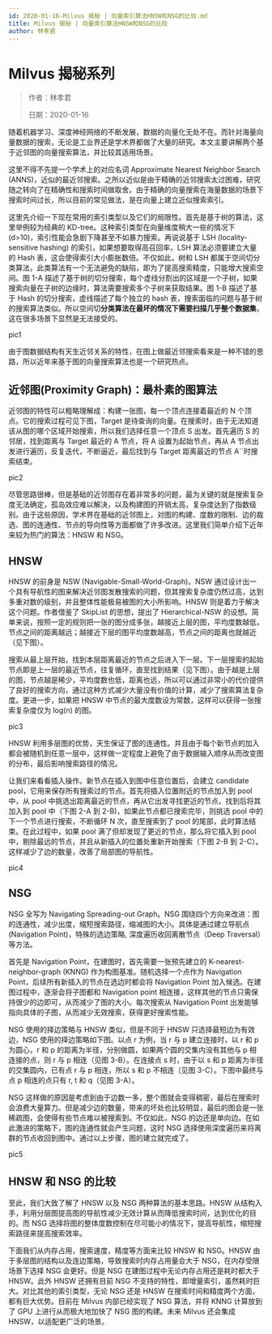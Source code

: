 ```yaml
---
id: 2020-01-16-Milvus 揭秘 | 向量索引算法HNSW和NSG的比较.md
title: Milvus 揭秘 | 向量索引算法HNSW和NSG的比较
author: 林孝君
---
```

# Milvus 揭秘系列

> 作者：林孝君
>
> 日期：2020-01-16

随着机器学习、深度神经网络的不断发展，数据的向量化无处不在。而针对海量向量数据的搜索，无论是工业界还是学术界都做了大量的研究。本文主要讲解两个基于近邻图的向量搜索算法，并比较其适用场景。

这里不得不先提一个学术上的对应名词 Approximate Nearest Neighbor
Search (ANNS)，近似的最近邻搜索。之所以近似是由于精确的近邻搜索太过困难，研究随之转向了在精确性和搜索时间做取舍。由于精确的向量搜索在海量数据的场景下搜索时间过长，所以目前的常见做法，是在向量上建立近似搜索索引。

这里先介绍一下现在常用的索引类型以及它们的局限性。首先是基于树的算法，这里举例较为经典的 KD-tree。这种索引类型在向量维度稍大一些的情况下 (d>10)，索引性能会急剧下降甚至不如暴力搜索。再说说基于 LSH (locality-sensitive hashing) 的索引，如果想要取得高召回率，LSH 算法必须要建立大量的 Hash 表，这会使得索引大小膨胀数倍。不仅如此，树和 LSH 都属于空间切分类算法，此类算法有一个无法避免的缺陷，即为了提高搜索精度，只能增大搜索空间。图 1-A 描述了基于树的切分搜索，每个虚线分割出的区域是一个子树，如果搜索向量在子树的边缘时，算法需要搜索多个子树来获取结果。图 1-B 描述了基于 Hash 的切分搜索，虚线描述了每个独立的 hash 表，搜索面临的问题与基于树的搜索算法类似。所以空间切**分类算法在最坏的情况下需要扫描几乎整个数据集**，这在很多场景下显然是无法接受的。

pic1

由于图数据结构有天生近邻关系的特性，在图上做最近邻搜索看来是一种不错的思路，所以近年来基于图的向量搜索算法也是一个研究热点。

## **近邻图(Proximity Graph)：最朴素的图算法**

近邻图的特性可以粗略理解成：构建一张图，每一个顶点连接着最近的 N 个顶点。它的搜索过程可见下图，Target 是待查询的向量。在搜索时，由于无法知道该从图的哪个区域开始搜索，所以我们选择任意一个顶点 S 出发。首先遍历 S 的邻居，找到距离与 Target 最近的 A 节点，将 A 设置为起始节点，再从 A 节点出发进行遍历，反复迭代，不断逼近，最后找到与 Target 距离最近的节点 A``时搜索结束。

pic2

尽管思路很棒，但是基础的近邻图存在着非常多的问题，最为关键的就是搜索复杂度无法确定，孤岛效应难以解决，以及构建图的开销太高，复杂度达到了指数级别。由于这些原因，学术界在基础的近邻图上，对图的构建、度数的限制、边的裁选、图的连通性、节点的导向性等方面都做了许多改进。这里我们简单介绍下近年来较为热门的算法：HNSW 和 NSG。

## **HNSW**

HNSW 的前身是 NSW (Navigable-Small-World-Graph)。NSW 通过设计出一个具有导航性的图来解决近邻图发散搜索的问题，但其搜索复杂度仍然过高，达到多重对数的级别，并且整体性能极易被图的大小所影响。HNSW 则是着力于解决这个问题。作者借鉴了 SkipList 的思想，提出了 Hierarchical-NSW 的设想。简单来说，按照一定的规则把一张的图分成多张，越接近上层的图，平均度数越低，节点之间的距离越远；越接近下层的图平均度数越高，节点之间的距离也就越近（见下图）。

搜索从最上层开始，找到本层距离最近的节点之后进入下一层。下一层搜索的起始节点即是上一层的最近节点，往复循环，直至找到结果（见下图）。由于越是上层的图，节点越是稀少，平均度数也低，距离也远，所以可以通过非常小的代价提供了良好的搜索方向，通过这种方式减少大量没有价值的计算，减少了搜索算法复杂度。更进一步，如果把 HNSW 中节点的最大度数设为常数，这样可以获得一张搜索复杂度仅为 log(n) 的图。

pic3

HNSW 利用多层图的优势，天生保证了图的连通性。并且由于每个新节点的加入都会被随机到任意一层中，这样做一定程度上避免了由于数据输入顺序从而改变图的分布，最后影响搜索路径的情况。

让我们来看看插入操作。新节点在插入到图中任意位置后，会建立 candidate pool，它用来保存所有搜索过的节点。首先将插入位置附近的节点加入到 pool 中，从 pool 中挑选出距离最近的节点，再从它出发寻找更近的节点，找到后将其加入到 pool 中（下图 2-A 到 2-B)，如果此节点都已搜索完毕，则挑选 pool 中的下一个节点进行搜索，不断循环 N 次，直至搜索到了 pool 的尾部，此时算法结束。在此过程中，如果 pool 满了但却发现了更近的节点，那么将它插入到 pool 中，剔除最远的节点，并且从新插入的位置处重新开始搜索（下图 2-B 到 2-C）。这样减少了边的数量，改善了局部图的导航性。

pic4

## **NSG**

NSG 全写为 Navigating Spreading-out Graph。NSG 围绕四个方向来改进：图的连通性，减少出度，缩短搜索路径，缩减图的大小。具体是通过建立导航点 (Navigation Point)，特殊的选边策略, 深度遍历收回离散节点（Deep Traversal）等方法。

首先是 Navigation Point，在建图时，首先需要一张预先建立的 K-nearest-neighbor-graph (KNNG) 作为构图基准。随机选择一个点作为 Navigation Point，后续所有新插入的节点在选边时都会将 Navigation Point 加入候选。在建图过程中，逐渐会将子图都和 Navigation point 相连接，这样其他的节点只需保持很少的边即可，从而减少了图的大小。每次搜索从 Navigation Point 出发能够指向具体的子图，从而减少无效搜索，获得更好搜索性能。

NSG 使用的择边策略与 HNSW 类似，但是不同于 HNSW 只选择最短边为有效边，NSG 使用的择边策略如下图。以点 r 为例，当 r 与 p 建立连接时，以 r 和 p 为圆心，r 和 p 的距离为半径，分别做圆，如果两个圆的交集内没有其他与 p 相连接的点，则 r 与 p 相连（见图 3-B）。在连接点 s 时，由于以 s 和 p 距离为半径的交集圆内，已有点 r 与 p 相连，所以 s 和 p 不相连（见图 3-C）。下图中最终与点 p 相连的点只有 r, t 和 q（见图 3-A）。

NSG 这样做的原因是考虑到由于边数一多，整个图就会变得稠密，最后在搜索时会浪费大量算力。但是减少边的数量，带来的坏处也比较明显，最后的图会是一张稀疏图，会使得有些节点难以被搜索到。不仅如此，NSG 的边还是单向边。在如此激进的策略下，图的连通性就会产生问题，这时 NSG 选择使用深度遍历来将离群的节点收回到图中。通过以上步骤，图的建立就完成了。

pic5

## **HNSW 和 NSG 的比较**

至此，我们大致了解了 HNSW 以及 NSG 两种算法的基本思路。HNSW 从结构入手，利用分层图提高图的导航性减少无效计算从而降低搜索时间，达到优化的目的。而 NSG 选择将图的整体度数控制在尽可能小的情况下，提高导航性，缩短搜索路径来提高搜索效率。

下面我们从内存占用，搜索速度，精度等方面来比较 HNSW 和 NSG。HNSW 由于多层图的结构以及连边策略，导致搜索时内存占用量会大于 NSG，在内存受限场景下选择 NSG 会更好。但是 NSG 在建图过程中无论内存占用还是耗时都大于 HNSW。此外 HNSW 还拥有目前 NSG 不支持的特性，即增量索引，虽然耗时巨大。对比其他的索引类型，无论 NSG 还是 HNSW 在搜索时间和精度两个方面，都有巨大优势。目前在 Milvus 内部已经实现了 NSG 算法，并将 KNNG 计算放到了 GPU 上进行从而极大地加快了 NSG 图的构建。未来 Milvus 还会集成 HNSW，以适配更广泛的场景。


